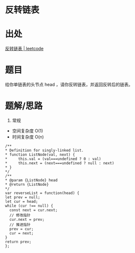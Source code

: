 # 反转链表

# 出处

[反转链表 | leetcode](https://leetcode-cn.com/problems/reverse-linked-list/)

# 题目

给你单链表的头节点 head ，请你反转链表，并返回反转后的链表。

# 题解/思路

1. 常规

- 空间复杂度 O(1)
- 时间复杂度 O(n)

```
/**
* Definition for singly-linked list.
* function ListNode(val, next) {
*     this.val = (val===undefined ? 0 : val)
*     this.next = (next===undefined ? null : next)
* }
*/
/**
* @param {ListNode} head
* @return {ListNode}
*/
var reverseList = function(head) {
let prev = null;
let cur = head;
while (cur !== null) {
  const next = cur.next;
  // 修改指针
  cur.next = prev;
  // 推进指针
  prev = cur;
  cur = next;
}
return prev;
};
```
